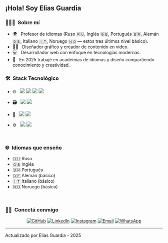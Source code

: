 <h2>¡Hola! Soy Elias Guardia</h2>

<h3>👨🏻‍🏫 &nbsp;Sobre mí</h3>

- 🌍 &nbsp; Profesor de idiomas (Ruso 🇷🇺, Inglés 🇬🇧, Portugués 🇧🇷, Alemán 🇩🇪, Italiano 🇮🇹, Noruego 🇳🇴 — estos tres últimos nivel básico).
- 👨‍🎨 &nbsp; Diseñador gráfico y creador de contenido en video.
- 💻 &nbsp; Desarrollador web con enfoque en tecnologías modernas.
- 📆 &nbsp; En 2025 trabajé en academias de idiomas y diseño compartiendo conocimiento y creatividad.

<h3>🛠 &nbsp;Stack Tecnológico</h3>

- 🌐 &nbsp; <img src="https://img.shields.io/badge/HTML5-E34F26?style=for-the-badge&logo=html5&logoColor=white"/> <img src="https://img.shields.io/badge/CSS3-1572B6?style=for-the-badge&logo=css3&logoColor=white"/> <img src="https://img.shields.io/badge/JavaScript-F7DF1E?style=for-the-badge&logo=javascript&logoColor=black"/> <img src="https://img.shields.io/badge/React-20232A?style=for-the-badge&logo=react&logoColor=61DAFB"/>

- 🗃 &nbsp; <img src="https://img.shields.io/badge/SQL-003B57?style=for-the-badge&logo=mysql&logoColor=white"/> <img src="https://img.shields.io/badge/Bases%20de%20Datos-4DB33D?style=for-the-badge"/>

- 🎨 &nbsp; <img src="https://img.shields.io/badge/Dise%C3%B1o%20Gr%C3%A1fico-FF4088?style=for-the-badge&logo=adobe&logoColor=white"/> <img src="https://img.shields.io/badge/Videos%20Creativos-FF5722?style=for-the-badge&logo=youtube&logoColor=white"/>

- ⚙️ &nbsp; <img src="https://img.shields.io/badge/Git-F05032?style=for-the-badge&logo=git&logoColor=white"/> <img src="https://img.shields.io/badge/GitHub-181717?style=for-the-badge&logo=github&logoColor=white"/>

<br/>

<h3>🌐 &nbsp;Idiomas que enseño</h3>
<ul>
  <li>🇷🇺 Ruso</li>
  <li>🇬🇧 Inglés</li>
  <li>🇧🇷 Portugués</li>
  <li>🇩🇪 Alemán (básico)</li>
  <li>🇮🇹 Italiano (básico)</li>
  <li>🇳🇴 Noruego (básico)</li>
</ul>

<br/>

<h3>🤝🏻 &nbsp;Conectá conmigo</h3>

<p align="center">
<a href="https://github.com/eliasguardia"><img alt="GitHub" src="https://img.shields.io/badge/GitHub-eliasguardia-black?style=flat-square&logo=github"></a>
<a href="https://www.linkedin.com/in/eliasguardia"><img alt="LinkedIn" src="https://img.shields.io/badge/LinkedIn-eliasguardia-blue?style=flat-square&logo=linkedin"></a>
<a href="https://www.instagram.com/eliasguardia/"><img alt="Instagram" src="https://img.shields.io/badge/Instagram-eliasguardia-pink?style=flat-square&logo=instagram"></a>
<a href="mailto:eliasguardia@gmail.com"><img alt="Email" src="https://img.shields.io/badge/Email-eliasguardia@gmail.com-red?style=flat-square&logo=gmail"></a>
<a href="https://wa.me/543865752421"><img alt="WhatsApp" src="https://img.shields.io/badge/WhatsApp-Chat-green?style=flat-square&logo=whatsapp"></a>
</p>

------
Actualizado por Elias Guardia - 2025

